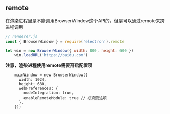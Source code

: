 ## remote

在渲染进程里是不能调用BrowserWindow这个API的，但是可以通过remote来跨进程调用
```js
// renderer.js
const { BrowserWindow } = require('electron').remote

let win = new BrowserWindow({ width: 800, height: 600 })
    win.loadURL('https://baidu.com')
```

**注意，渲染进程使用remote需要开启配置项**

```tsx
    mainWindow = new BrowserWindow({
      width: 1024,
      height: 680,
      webPreferences: {
        nodeIntegration: true,
        enableRemoteModule: true // 必须要这项
      },
    });
```
